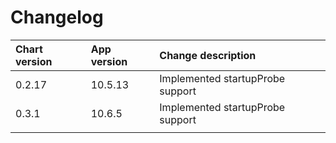 # Changelog

| Chart version | App version | Change description |
| :------------ | :---------- | :----------------- |
| 0.2.17 | 10.5.13 | Implemented startupProbe support |
| 0.3.1 | 10.6.5 | Implemented startupProbe support |
| | | |
